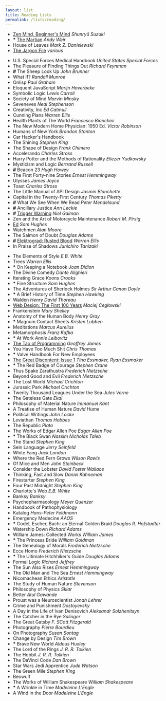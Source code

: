 ```yaml
---
layout: list
title: Reading Lists
permalink: /lists/reading/
---
```


- [Zen Mind, Beginner's Mind](https://en.wikipedia.org/wiki/Zen_Mind,_Beginner%27s_Mind) _Shunryū Suzuki_
- __*__ [The Martian](https://en.wikipedia.org/wiki/The_Martian_(Weir_novel)) _Andy Weir_
- House of Leaves _Mark Z. Danielewski_
- [The Jargon File](http://www.catb.org/jargon/oldversions/jarg262.txt) _various_

<!--two items:-->

- U.S. Special Forces Medical Handbook _United States Special Forces_
- The Pleasure of Finding Things Out _Richard Feynman_
- __#__ The Sheep Look Up _John Brunner_
- What If? _Randall Munroe_
- Onlisp _Paul Graham_
- Eloquent JavaScript _Marijn Haverbeke_
- Symbolic Logic _Lewis Carroll_
- Society of Mind _Marvin Minsky_
- Seveneves _Neal Stephenson_
- Creativity, Inc _Ed Catmull_
- Cunning Plans _Warren Ellis_
- Health Plants of The World _Francesco Bianchini_
- The New Modern Home Physician: 1950 Ed. _Victor Robinson_
- Humans of New York _Brandon Stanton_
- Car Hacker's Handbook
- The Shining _Stephen King_
- The Shape of Design _Frank Chimero_
- Accelerando _Charles Stross_
- Harry Potter and the Methods of Rationality _Eliezer Yudkowsky_
- Mysticism and Logic _Bertrand Russell_
- __#__ Beacon 23 _Hugh Howey_
- The First Forty-nine Stories _Ernest Hemmingway_
- Ulysses _James Joyce_
- Toast _Charles Stross_
- The Little Manual of API Design _Jasmin Blanchette_
- Capital in the Twenty-First Century _Thomas Piketty_
- __#__ What We See When We Read _Peter Mendelsund_
- __#__ Ancillary Justice _Ann Leckie_
- __#__ [Trigger Warning](http://www.indiebound.org/book/9780062330260?aff=jenmyers) _Niel Gaiman_
- Zen and the Art of Motorcycle Maintenance _Robert M. Pirsig_
- [Ed](http://qntm.org/ed) _Sam Hughes_
- Watchmen _Alan Moore_
- The Salmon of Doubt _Douglas Adams_
- __#__ [Elektrograd: Rusted Blood](https://www.smashwords.com/books/view/568621) _Warren Ellis_
- In Praise of Shadows _Junichiro Tanizaki_

<!--two items:-->

- The Elements of Style _E.B. White_
- Trees _Warren Ellis_
- __*__ On Keeping a Notebook _Joan Didion_
- The Divine Comedy _Dante Alighieri_
- Iterating Grace _Koons Crooks_
- __*__ Fine Structure _Sam Hughes_
- The Adventures of Sherlock Holmes _Sir Arthur Canon Doyle_
- __*__ A Brief History of Time _Stephen Hawking_
- Walden _Henry David Thoreau_
- [Web Design: The First 100 Years](http://idlewords.com/talks/web_design_first_100_years.htm) _Maciej Cegłowski_
- Frankenstein _Mary Shelley_
- Anatomy of the Human Body _Henry Gray_
- __*__ Magnum Contact Sheets _Kristen Lubben_
- Meditations _Marcus Aurelius_
- Metamorphosis _Franz Kafka_
- __*__ At Work _Annie Leibovitz_
- [The Tao of Programming](http://canonical.org/~kragen/tao-of-programming.html) _Geoffrey James_
- You Have Too Much Shit _Chris Thomas_
- __*__ Valve Handbook For New Employees
- [The Great Discontent: Issue 1](/2014/07/14/the-great-discontent-issue-one/) _Tina Essmaker, Ryan Essmaker_
- __*__ The Red Badge of Courage _Stephen Crane_
- Thus Spake Zarathustra _Frederich Nietzsche_
- Beyond Good and Evil _Frederich Nietzsche_
- The Lost World _Michael Crichton_
- Jurassic Park _Michael Crichton_
- Twenty Thousand Leagues Under the Sea _Jules Verne_
- The Gateless Gate _Ekai_
- Philosophy of Material Nature _Immanuel Kant_
- A Treatise of Human Nature _David Hume_
- Political Writings _John Locke_
- Leviathan _Thomas Hobbes_
- The Republic _Plato_
- The Works of Edgar Allen Poe _Edgar Allen Poe_
- __*__ The Black Swan _Nassim Nicholas Taleb_
- The Stand _Stephen King_
- Sein Language _Jerry Seinfeld_
- White Fang _Jack London_
- Where the Red Fern Grows _Wilson Rawls_
- Of Mice and Men _John Steinbeck_
- Consider the Lobster _David Foster Wallace_
- Thinking, Fast and Slow _Daniel Kahneman_
- Firestarter _Stephen King_
- Four Past Midnight _Stephen King_
- Charlotte's Web _E.B. White_
- Banksy _Banksy_
- Psychopharmacology _Meyer Quenzer_
- Handbook of Pathophysiology
- Katalog _Hans-Peter Feldmann_
- Emergency Medecine _AAOS_
- __*__ Godel, Escher, Bach: an Eternal Golden Braid _Douglas R. Hofstadter_
- Watership Down _Richard Adams_
- William James: Collected Works _William James_
- __*__ The Princess Bride _William Goldman_
- The Genealogy of Morals _Frederich Nietzsche_
- Ecce Homo _Frederich Nietzsche_
- __*__ The Ultimate Hitchhiker's Guide _Douglas Adams_
- Formal Logic _Richard Jeffrey_
- The Sun Also Rises _Ernest Hemmingway_
- The Old Man and The Sea _Ernest Hemmingway_
- Nicomachean Ethics _Aristotle_
- The Study of Human Nature _Stevenson_
- Philosophy of Physics _Sklar_
- Better _Atul Gawande_
- Proust was a Neuroscientist _Jonah Lehrer_
- Crime and Punishment _Dostoyevsky_
- A Day in the Life of Ivan Denisovich _Aleksandr Solzhenitsyn_
- The Catcher in the Rye _Salinger_
- The Great Gatsby _F. SCott Fitzgerald_
- Photography _Pierre Bourdieu_
- On Photography _Susan Sontag_
- Change by Design _Tim Brown_
- __*__ Brave New World _Aldous Huxley_
- The Lord of the Rings _J. R. R. Tolkien_
- The Hobbit _J. R. R. Tolkien_
- The DaVinci Code _Dan Brown_
- Star Wars Jedi Apprentice _Jude Watson_
- The Green Mile _Stephen King_
- Beowulf
- The Works of William Shakespeare _William Shakespeare_
- __*__ A Wrinkle in Time _Madeleine L'Engle_
- A Wind in the Door _Madeleine L'Engle_
